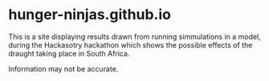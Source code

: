 # hunger-ninjas.github.io

This is a site displaying results drawn from running simmulations in a model,
during the Hackasotry hackathon which shows the possible effects of the draught taking place in South Africa.

Information may not be accurate.
